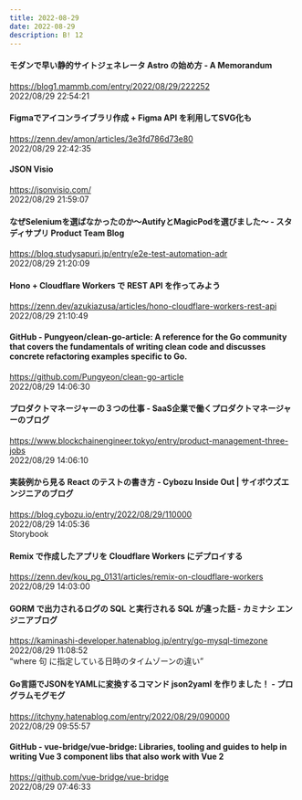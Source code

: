 ```yaml
---
title: 2022-08-29
date: 2022-08-29
description: B! 12
---
```


#### モダンで早い静的サイトジェネレータ Astro の始め方 - A Memorandum
https://blog1.mammb.com/entry/2022/08/29/222252<br>
2022/08/29 22:54:21<br>


#### Figmaでアイコンライブラリ作成 + Figma API を利用してSVG化も
https://zenn.dev/amon/articles/3e3fd786d73e80<br>
2022/08/29 22:42:35<br>


#### JSON Visio
https://jsonvisio.com/<br>
2022/08/29 21:59:07<br>


#### なぜSeleniumを選ばなかったのか～AutifyとMagicPodを選びました～ - スタディサプリ Product Team Blog
https://blog.studysapuri.jp/entry/e2e-test-automation-adr<br>
2022/08/29 21:20:09<br>


#### Hono + Cloudflare Workers で REST API を作ってみよう
https://zenn.dev/azukiazusa/articles/hono-cloudflare-workers-rest-api<br>
2022/08/29 21:10:49<br>


#### GitHub - Pungyeon/clean-go-article: A reference for the Go community that covers the fundamentals of writing clean code and discusses concrete refactoring examples specific to Go.
https://github.com/Pungyeon/clean-go-article<br>
2022/08/29 14:06:30<br>


#### プロダクトマネージャーの３つの仕事 - SaaS企業で働くプロダクトマネージャーのブログ
https://www.blockchainengineer.tokyo/entry/product-management-three-jobs<br>
2022/08/29 14:06:10<br>


#### 実装例から見る React のテストの書き方 - Cybozu Inside Out | サイボウズエンジニアのブログ
https://blog.cybozu.io/entry/2022/08/29/110000<br>
2022/08/29 14:05:36<br>
Storybook


#### Remix で作成したアプリを Cloudflare Workers にデプロイする
https://zenn.dev/kou_pg_0131/articles/remix-on-cloudflare-workers<br>
2022/08/29 14:03:00<br>


#### GORM で出力されるログの SQL と実行される SQL が違った話 - カミナシ エンジニアブログ
https://kaminashi-developer.hatenablog.jp/entry/go-mysql-timezone<br>
2022/08/29 11:08:52<br>
“where 句 に指定している日時のタイムゾーンの違い”


#### Go言語でJSONをYAMLに変換するコマンド json2yaml を作りました！ - プログラムモグモグ
https://itchyny.hatenablog.com/entry/2022/08/29/090000<br>
2022/08/29 09:55:57<br>


#### GitHub - vue-bridge/vue-bridge: Libraries, tooling and guides to help in writing Vue 3 component libs that also work with Vue 2
https://github.com/vue-bridge/vue-bridge<br>
2022/08/29 07:46:33<br>


